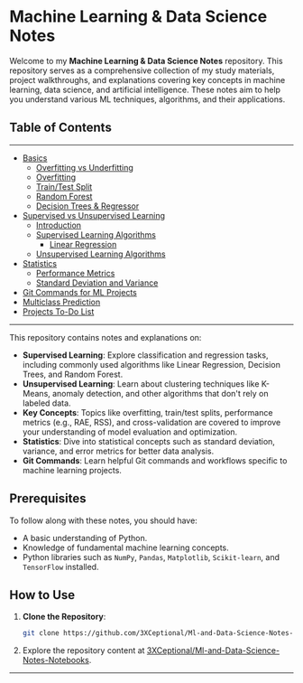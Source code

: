 

# Machine Learning & Data Science Notes

Welcome to my **Machine Learning & Data Science Notes** repository. This repository serves as a comprehensive collection of my study materials, project walkthroughs, and explanations covering key concepts in machine learning, data science, and artificial intelligence. These notes aim to help you understand various ML techniques, algorithms, and their applications.

## Table of Contents


---

- [Basics](./Machine_learning/intro_to_Machine_Learning)
  - [Overfitting vs Underfitting](./Machine_learning/intro_to_Machine_Learning/overfitting_vs_underfitting.md)
  - [Overfitting](./Machine_learning/intro_to_Machine_Learning/overfitting.md)
  - [Train/Test Split](./Machine_learning/intro_to_Machine_Learning/train_test_split.md)
  - [Random Forest](./Machine_learning/intro_to_Machine_Learning/randomforest.md)
  - [Decision Trees & Regressor](./Machine_learning/intro_to_Machine_Learning/DecisionTree_and_DecisionTreeRegressor.md)
- [Supervised vs Unsupervised Learning](./Machine_learning/Supervised_vs_Unsupervised)
  - [Introduction](./Machine_learning/Supervised_vs_Unsupervised/Intro_Supervised_vs_Unsupervised.md)
  - [Supervised Learning Algorithms](./Machine_learning/Supervised_vs_Unsupervised/supervised)
    - [Linear Regression](./Machine_learning/Supervised_vs_Unsupervised/supervised/linear_regression.md)
  - [Unsupervised Learning Algorithms](./Machine_learning/Supervised_vs_Unsupervised/Unsupervised/kmeans.md)
- [Statistics](./Machine_learning/Statistics)
  - [Performance Metrics](./Machine_learning/Statistics/performance_measure.md)
  - [Standard Deviation and Variance](./Machine_learning/Statistics/standard_deviation_variance.md)
- [Git Commands for ML Projects](./Machine_learning/git_commands.md)
- [Multiclass Prediction](./Machine_learning/multiclass_prediction.md)
- [Projects To-Do List](./Machine_learning/projects_todo.md)

---



This repository contains notes and explanations on:

- **Supervised Learning**: Explore classification and regression tasks, including commonly used algorithms like Linear Regression, Decision Trees, and Random Forest.
- **Unsupervised Learning**: Learn about clustering techniques like K-Means, anomaly detection, and other algorithms that don't rely on labeled data.
- **Key Concepts**: Topics like overfitting, train/test splits, performance metrics (e.g., RAE, RSS), and cross-validation are covered to improve your understanding of model evaluation and optimization.
- **Statistics**: Dive into statistical concepts such as standard deviation, variance, and error metrics for better data analysis.
- **Git Commands**: Learn helpful Git commands and workflows specific to machine learning projects.

## Prerequisites

To follow along with these notes, you should have:

- A basic understanding of Python.
- Knowledge of fundamental machine learning concepts.
- Python libraries such as `NumPy`, `Pandas`, `Matplotlib`, `Scikit-learn`, and `TensorFlow` installed.

## How to Use

1. **Clone the Repository**:

   ```bash
   git clone https://github.com/3XCeptional/Ml-and-Data-Science-Notes-Notebooks.git
   ```

2. Explore the repository content at [3XCeptional/Ml-and-Data-Science-Notes-Notebooks](https://github.com/3XCeptional/Ml-and-Data-Science-Notes-Notebooks/).

---
